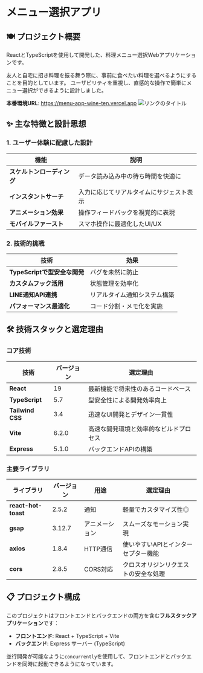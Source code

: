 # メニュー選択アプリ

## 🍽 プロジェクト概要

ReactとTypeScriptを使用して開発した、料理メニュー選択Webアプリケーションです。

友人と自宅に招き料理を振る舞う際に、事前に食べたい料理を選べるようにすることを目的としています。
ユーザビリティを重視し、直感的な操作で簡単にメニュー選択ができるように設計しました。

**本番環境URL**: <a href="https://menu-app-wine-ten.vercel.app" target="_blank" rel="noopener noreferrer">https://menu-app-wine-ten.vercel.app</a>
![リンクのタイトル](https://menu-app-wine-ten.vercel.app)

## ✨ 主な特徴と設計思想

### 1. ユーザー体験に配慮した設計
| 機能 | 説明 |
|------|------|
| **スケルトンローディング** | データ読み込み中の待ち時間を快適に |
| **インスタントサーチ** | 入力に応じてリアルタイムにサジェスト表示 |
| **アニメーション効果** | 操作フィードバックを視覚的に表現 |
| **モバイルファースト** | スマホ操作に最適化したUI/UX |

### 2. 技術的挑戦
| 技術 | 効果 |
|------|------|
| **TypeScriptで型安全な開発** | バグを未然に防止 |
| **カスタムフック活用** | 状態管理を効率化 |
| **LINE通知API連携** | リアルタイム通知システム構築 |
| **パフォーマンス最適化** | コード分割・メモ化を実施 |

## 🛠 技術スタックと選定理由

### コア技術
| 技術 | バージョン | 選定理由 |
|------|------------|----------|
| **React** | 19 | 最新機能で将来性のあるコードベース |
| **TypeScript** | 5.7 | 型安全性による開発効率向上 |
| **Tailwind CSS** | 3.4 | 迅速なUI開発とデザイン一貫性 |
| **Vite** | 6.2.0 | 高速な開発環境と効率的なビルドプロセス |
| **Express** | 5.1.0 | バックエンドAPIの構築 |

### 主要ライブラリ
| ライブラリ | バージョン | 用途 | 選定理由 |
|------------|------------|------|----------|
| **react-hot-toast** | 2.5.2 | 通知 | 軽量でカスタマイズ性◎ |
| **gsap** | 3.12.7 | アニメーション | スムーズなモーション実現 |
| **axios** | 1.8.4 | HTTP通信 | 使いやすいAPIとインターセプター機能 |
| **cors** | 2.8.5 | CORS対応 | クロスオリジンリクエストの安全な処理 |

## 📋 プロジェクト構成

このプロジェクトはフロントエンドとバックエンドの両方を含む**フルスタックアプリケーション**です：

- **フロントエンド**: React + TypeScript + Vite
- **バックエンド**: Express サーバー (TypeScript)

並行開発が可能なように`concurrently`を使用して、フロントエンドとバックエンドを同時に起動できるようになっています。